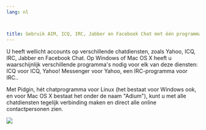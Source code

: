 ```yaml
---
lang: nl



title: Gebruik AIM, ICQ, IRC, Jabber en Facebook Chat met één programma
---
```


U heeft wellicht accounts op verschillende chatdiensten, zoals Yahoo, ICQ, IRC, Jabber 
en Facebook Chat. Op Windows of Mac OS X heeft u waarschijnlijk verschillende programma's nodig voor elk van deze diensten: ICQ voor ICQ, Yahoo! Messenger voor Yahoo, een IRC-programma voor IRC..


Met Pidgin, hét chatprogramma voor Linux (het bestaat voor Windows ook, en voor Mac OS X bestaat het onder de naam "Adium"), kunt u met alle chatdiensten tegelijk verbinding maken en direct alle online contactpersonen zien.


<img src="Images/gaim_im_services.png" />




